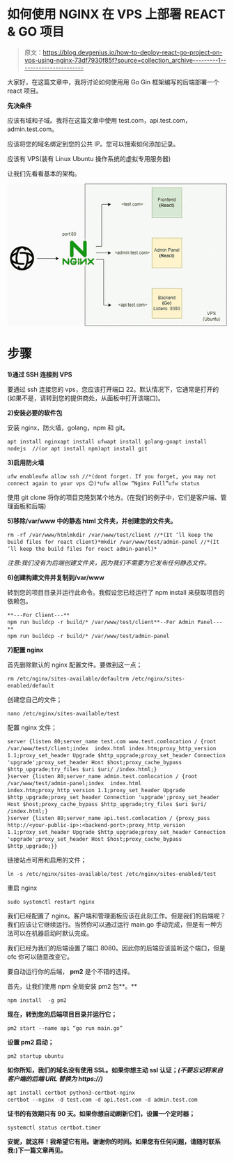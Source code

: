 # 如何使用 NGINX 在 VPS 上部署 REACT & GO 项目

> 原文：<https://blog.devgenius.io/how-to-deploy-react-go-project-on-vps-using-nginx-73df7930f85f?source=collection_archive---------1----------------------->

大家好，在这篇文章中，我将讨论如何使用用 Go Gin 框架编写的后端部署一个 react 项目。

**先决条件**

应该有域和子域。我将在这篇文章中使用 test.com，api.test.com，admin.test.com。

应该将您的域名绑定到您的公共 IP。您可以搜索如何添加记录。

应该有 VPS(装有 Linux Ubuntu 操作系统的虚拟专用服务器)

让我们先看看基本的架构。

![](img/86ac108ccbe2b6b1c0aa8d8af638c9be.png)

# **步骤**

**1)通过 SSH 连接到 VPS**

要通过 ssh 连接您的 vps，您应该打开端口 22。默认情况下，它通常是打开的(如果不是，请转到您的提供商处，从面板中打开该端口)。

**2)安装必要的软件包**

安装 nginx，防火墙，golang，npm 和 git。

```
apt install nginxapt install ufwapt install golang-goapt install nodejs  //(or apt install npm)apt install git
```

**3)启用防火墙**

```
ufw enableufw allow ssh //*(dont forget. If you forget, you may not connect again to your vps 😊)*ufw allow “Nginx Full”ufw status
```

使用 git clone 将你的项目克隆到某个地方。(在我们的例子中，它们是客户端、管理面板和后端)

**5)移除/var/www 中的静态 html 文件夹，并创建您的文件夹。**

```
rm -rf /var/www/htmlmkdir /var/www/test/client //*(It ‘ll keep the build files for react client)*mkdir /var/www/test/admin-panel //*(It ‘ll keep the build files for react admin-panel)*
```

*注意:我们没有为后端创建文件夹，因为我们不需要为它发布任何静态文件。*

**6)创建构建文件并复制到/var/www**

转到您的项目目录并运行此命令。我假设您已经运行了 npm install 来获取项目的依赖包。

```
**---For Client---**
npm run buildcp -r build/* /var/www/test/client**--For Admin Panel---**
npm run buildcp -r build/* /var/www/test/admin-panel
```

**7)配置 nginx**

首先删除默认的 nginx 配置文件。要做到这一点；

```
rm /etc/nginx/sites-available/defaultrm /etc/nginx/sites-enabled/default
```

创建您自己的文件；

```
nano /etc/nginx/sites-available/test
```

配置 nginx 文件；

```
server {listen 80;server_name test.com www.test.comlocation / {root /var/www/test/client;index  index.html index.htm;proxy_http_version 1.1;proxy_set_header Upgrade $http_upgrade;proxy_set_header Connection 'upgrade';proxy_set_header Host $host;proxy_cache_bypass $http_upgrade;try_files $uri $uri/ /index.html;}
}server {listen 80;server_name admin.test.comlocation / {root /var/www/test/admin-panel;index  index.html index.htm;proxy_http_version 1.1;proxy_set_header Upgrade $http_upgrade;proxy_set_header Connection 'upgrade';proxy_set_header Host $host;proxy_cache_bypass $http_upgrade;try_files $uri $uri/ /index.html;}
}server {listen 80;server_name api.test.comlocation / {proxy_pass http://<your-public-ip>:<backend-port>;proxy_http_version 1.1;proxy_set_header Upgrade $http_upgrade;proxy_set_header Connection 'upgrade';proxy_set_header Host $host;proxy_cache_bypass $http_upgrade;}}
```

链接站点可用和启用的文件；

```
ln -s /etc/nginx/sites-available/test /etc/nginx/sites-enabled/test
```

重启 nginx

```
sudo systemctl restart nginx
```

我们已经配置了 nginx。客户端和管理面板应该在此刻工作。但是我们的后端呢？我们应该让它继续运行。当然你可以通过运行 main.go 手动完成，但是有一种方法可以在机器启动时默认完成。

我们已经为我们的后端设置了端口 8080。因此你的后端应该监听这个端口，但是 ofc 你可以随意改变它。

要自动运行你的后端， **pm2** 是个不错的选择。

首先，让我们使用 npm 全局安装 pm2 包**。**

```
npm install  -g pm2
```

**现在，转到您的后端项目目录并运行它；**

```
pm2 start --name api “go run main.go”
```

**设置 pm2 启动；**

```
pm2 startup ubuntu
```

**如你所知，我们的域名没有使用 SSL。如果你想主动 ssl 认证；*(不要忘记将来自客户端的后端 URL 替换为 https://)***

```
apt install certbot python3-certbot-nginx
certbot --nginx -d test.com -d api.test.com -d admin.test.com
```

**证书的有效期只有 90 天。如果你想自动刷新它们，设置一个定时器；**

```
systemctl status certbot.timer
```

**安妮，就这样！我希望它有用。谢谢你的时间。如果您有任何问题，请随时联系我:)下一篇文章再见。**